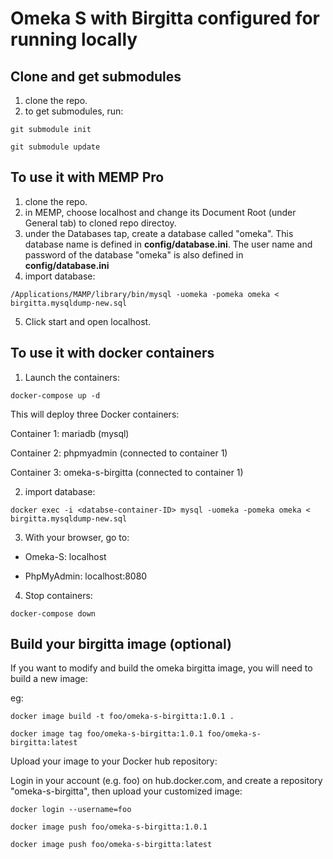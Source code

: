 # Omeka S with Birgitta configured for running locally

## Clone and get submodules 
1. clone the repo.
2. to get submodules, run: 
```
git submodule init
```
```
git submodule update
```

## To use it with MEMP Pro
1. clone the repo.
2. in MEMP, choose localhost and change its Document Root (under General tab) to cloned repo directoy.
3. under the Databases tap, create a database called "omeka". This database name is defined in **config/database.ini**. The user name and password of the database "omeka" is also defined in **config/database.ini**
4. import database:
```
/Applications/MAMP/library/bin/mysql -uomeka -pomeka omeka < birgitta.mysqldump-new.sql
```
5. Click start and open localhost.

## To use it with docker containers
1. Launch the containers:
```
docker-compose up -d
```

This will deploy three Docker containers:

Container 1: mariadb (mysql)

Container 2: phpmyadmin (connected to container 1)

Container 3: omeka-s-birgitta (connected to container 1)

2. import database:

```
docker exec -i <databse-container-ID> mysql -uomeka -pomeka omeka < birgitta.mysqldump-new.sql
```

3. With your browser, go to:

  * Omeka-S: localhost

  * PhpMyAdmin: localhost:8080

4. Stop containers:
```
docker-compose down
```

## Build your birgitta image (optional)
If you want to modify and build the omeka birgitta image, you will need to build a new image:

eg:
```
docker image build -t foo/omeka-s-birgitta:1.0.1 .
```
```
docker image tag foo/omeka-s-birgitta:1.0.1 foo/omeka-s-birgitta:latest
```

Upload your image to your Docker hub repository:

Login in your account (e.g. foo) on hub.docker.com, and create a repository "omeka-s-birgitta", then upload your customized image:

```
docker login --username=foo
```
```
docker image push foo/omeka-s-birgitta:1.0.1
```
```
docker image push foo/omeka-s-birgitta:latest
```



